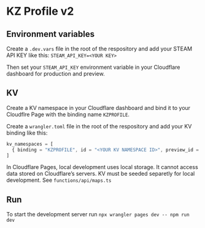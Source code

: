 # KZ Profile v2

## Environment variables

Create a `.dev.vars` file in the root of the respository and add your STEAM API KEY like this: `STEAM_API_KEY=<YOUR KEY>`

Then set your `STEAM_API_KEY` environment variable in your Cloudflare dashboard for production and preview.

## KV

Create a KV namespace in your Cloudflare dashboard and bind it to your Cloudflre Page with the binding name `KZPROFILE`.

Create a `wrangler.toml` file in the root of the respository and add your KV binding like this:

```js
kv_namespaces = [
  { binding = "KZPROFILE", id = "<YOUR KV NAMESPACE ID>", preview_id = "<YOUR KV NAMESPACE ID>" },
]
```

In Cloudflare Pages, local development uses local storage. It cannot access data stored on Cloudflare’s servers.
KV must be seeded separetly for local development. See `functions/api/maps.ts`

## Run

To start the development server run `npx wrangler pages dev -- npm run dev`
